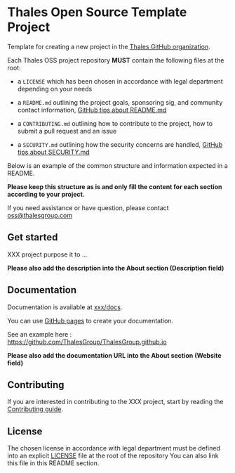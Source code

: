 # Thales Open Source Template Project

Template for creating a new project in the [Thales GitHub organization](https://github.com/ThalesGroup).

Each Thales OSS project repository **MUST** contain the following files at the root:

- a `LICENSE` which has been chosen in accordance with legal department depending on your needs

- a `README.md` outlining the project goals, sponsoring sig, and community contact information, [GitHub tips about README.md](https://docs.github.com/en/github/creating-cloning-and-archiving-repositories/about-readmes)

- a `CONTRIBUTING.md` outlining how to contribute to the project, how to submit a pull request and an issue

- a `SECURITY.md` outlining how the security concerns are handled, [GitHub tips about SECURITY.md](https://docs.github.com/en/github/managing-security-vulnerabilities/adding-a-security-policy-to-your-repository)

Below is an example of the common structure and information expected in a README.

**Please keep this structure as is and only fill the content for each section according to your project.**

If you need assistance or have question, please contact oss@thalesgroup.com

## Get started

XXX project purpose it to ...

**Please also add the description into the About section (Description field)**

## Documentation

Documentation is available at [xxx/docs](https://xxx/docs/).

You can use [GitHub pages](https://guides.github.com/features/pages/) to create your documentation.

See an example here : https://github.com/ThalesGroup/ThalesGroup.github.io

**Please also add the documentation URL into the About section (Website field)**

## Contributing

If you are interested in contributing to the XXX project, start by reading the [Contributing guide](/CONTRIBUTING.md).

## License

The chosen license in accordance with legal department must be defined into an explicit [LICENSE](https://github.com/ThalesGroup/template-project/blob/master/LICENSE) file at the root of the repository
You can also link this file in this README section.

